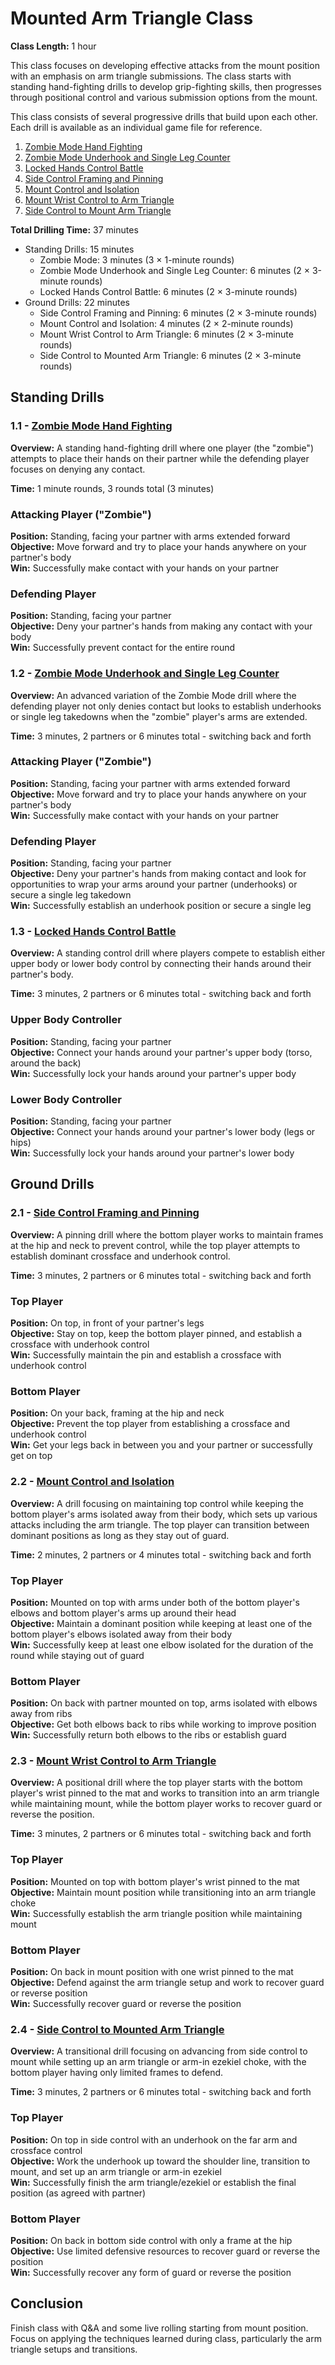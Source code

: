 # Mounted Arm Triangle Class
**Class Length:** 1 hour

This class focuses on developing effective attacks from the mount position with an emphasis on arm triangle submissions. The class starts with standing hand-fighting drills to develop grip-fighting skills, then progresses through positional control and various submission options from the mount.

This class consists of several progressive drills that build upon each other. Each drill is available as an individual game file for reference.

1. [Zombie Mode Hand Fighting](https://mennlo.github.io/grappling-games/md-viewer.html?file=games/standing/zombie-mode.md)
2. [Zombie Mode Underhook and Single Leg Counter](https://mennlo.github.io/grappling-games/md-viewer.html?file=games/standing/zombie-mode-underhook-single-leg-counter.md)
3. [Locked Hands Control Battle](https://mennlo.github.io/grappling-games/md-viewer.html?file=games/standing/locked-hands-control-battle.md)
4. [Side Control Framing and Pinning](https://mennlo.github.io/grappling-games/md-viewer.html?file=games/pinning/side-control-framing-and-pinning.md)
5. [Mount Control and Isolation](https://mennlo.github.io/grappling-games/md-viewer.html?file=games/pinning/mount/mount-control-isolation.md)
6. [Mount Wrist Control to Arm Triangle](https://mennlo.github.io/grappling-games/md-viewer.html?file=games/pinning/mount/mount-wrist-control-arm-triangle.md)
7. [Side Control to Mount Arm Triangle](https://mennlo.github.io/grappling-games/md-viewer.html?file=games/pinning/side-control-arm-triangle-setup.md)

**Total Drilling Time:** 37 minutes
- Standing Drills: 15 minutes
  - Zombie Mode: 3 minutes (3 × 1-minute rounds)
  - Zombie Mode Underhook and Single Leg Counter: 6 minutes (2 × 3-minute rounds)
  - Locked Hands Control Battle: 6 minutes (2 × 3-minute rounds)
- Ground Drills: 22 minutes
  - Side Control Framing and Pinning: 6 minutes (2 × 3-minute rounds)
  - Mount Control and Isolation: 4 minutes (2 × 2-minute rounds)
  - Mount Wrist Control to Arm Triangle: 6 minutes (2 × 3-minute rounds)
  - Side Control to Mounted Arm Triangle: 6 minutes (2 × 3-minute rounds)

## Standing Drills

### 1.1 - [Zombie Mode Hand Fighting](https://mennlo.github.io/grappling-games/md-viewer.html?file=games/standing/zombie-mode.md)

**Overview:** A standing hand-fighting drill where one player (the "zombie") attempts to place their hands on their partner while the defending player focuses on denying any contact.

**Time:** 1 minute rounds, 3 rounds total (3 minutes)

### Attacking Player ("Zombie")
**Position:** Standing, facing your partner with arms extended forward  
**Objective:** Move forward and try to place your hands anywhere on your partner's body  
**Win:** Successfully make contact with your hands on your partner  

### Defending Player
**Position:** Standing, facing your partner  
**Objective:** Deny your partner's hands from making any contact with your body  
**Win:** Successfully prevent contact for the entire round  

### 1.2 - [Zombie Mode Underhook and Single Leg Counter](https://mennlo.github.io/grappling-games/md-viewer.html?file=games/standing/zombie-mode-underhook-single-leg-counter.md)

**Overview:** An advanced variation of the Zombie Mode drill where the defending player not only denies contact but looks to establish underhooks or single leg takedowns when the "zombie" player's arms are extended.

**Time:** 3 minutes, 2 partners or 6 minutes total - switching back and forth

### Attacking Player ("Zombie")
**Position:** Standing, facing your partner with arms extended forward  
**Objective:** Move forward and try to place your hands anywhere on your partner's body  
**Win:** Successfully make contact with your hands on your partner  

### Defending Player
**Position:** Standing, facing your partner  
**Objective:** Deny your partner's hands from making contact and look for opportunities to wrap your arms around your partner (underhooks) or secure a single leg takedown  
**Win:** Successfully establish an underhook position or secure a single leg  

### 1.3 - [Locked Hands Control Battle](https://mennlo.github.io/grappling-games/md-viewer.html?file=games/standing/locked-hands-control-battle.md)

**Overview:** A standing control drill where players compete to establish either upper body or lower body control by connecting their hands around their partner's body.

**Time:** 3 minutes, 2 partners or 6 minutes total - switching back and forth

### Upper Body Controller
**Position:** Standing, facing your partner  
**Objective:** Connect your hands around your partner's upper body (torso, around the back)  
**Win:** Successfully lock your hands around your partner's upper body  

### Lower Body Controller
**Position:** Standing, facing your partner  
**Objective:** Connect your hands around your partner's lower body (legs or hips)  
**Win:** Successfully lock your hands around your partner's lower body  

## Ground Drills

### 2.1 - [Side Control Framing and Pinning](https://mennlo.github.io/grappling-games/md-viewer.html?file=games/pinning/side-control-framing-and-pinning.md)

**Overview:** A pinning drill where the bottom player works to maintain frames at the hip and neck to prevent control, while the top player attempts to establish dominant crossface and underhook control.

**Time:** 3 minutes, 2 partners or 6 minutes total - switching back and forth

### Top Player
**Position:** On top, in front of your partner's legs  
**Objective:** Stay on top, keep the bottom player pinned, and establish a crossface with underhook control  
**Win:** Successfully maintain the pin and establish a crossface with underhook control  

### Bottom Player
**Position:** On your back, framing at the hip and neck  
**Objective:** Prevent the top player from establishing a crossface and underhook control  
**Win:** Get your legs back in between you and your partner or successfully get on top  

### 2.2 - [Mount Control and Isolation](https://mennlo.github.io/grappling-games/md-viewer.html?file=games/pinning/mount/mount-control-isolation.md)

**Overview:** A drill focusing on maintaining top control while keeping the bottom player's arms isolated away from their body, which sets up various attacks including the arm triangle. The top player can transition between dominant positions as long as they stay out of guard.

**Time:** 2 minutes, 2 partners or 4 minutes total - switching back and forth

### Top Player
**Position:** Mounted on top with arms under both of the bottom player's elbows and bottom player's arms up around their head  
**Objective:** Maintain a dominant position while keeping at least one of the bottom player's elbows isolated away from their body  
**Win:** Successfully keep at least one elbow isolated for the duration of the round while staying out of guard  

### Bottom Player
**Position:** On back with partner mounted on top, arms isolated with elbows away from ribs  
**Objective:** Get both elbows back to ribs while working to improve position  
**Win:** Successfully return both elbows to the ribs or establish guard  

### 2.3 - [Mount Wrist Control to Arm Triangle](https://mennlo.github.io/grappling-games/md-viewer.html?file=games/pinning/mount/mount-wrist-control-arm-triangle.md)

**Overview:** A positional drill where the top player starts with the bottom player's wrist pinned to the mat and works to transition into an arm triangle while maintaining mount, while the bottom player works to recover guard or reverse the position.

**Time:** 3 minutes, 2 partners or 6 minutes total - switching back and forth

### Top Player
**Position:** Mounted on top with bottom player's wrist pinned to the mat  
**Objective:** Maintain mount position while transitioning into an arm triangle choke  
**Win:** Successfully establish the arm triangle position while maintaining mount  

### Bottom Player
**Position:** On back in mount position with one wrist pinned to the mat  
**Objective:** Defend against the arm triangle setup and work to recover guard or reverse position  
**Win:** Successfully recover guard or reverse the position  

### 2.4 - [Side Control to Mounted Arm Triangle](https://mennlo.github.io/grappling-games/md-viewer.html?file=games/pinning/side-control-arm-triangle-setup.md)

**Overview:** A transitional drill focusing on advancing from side control to mount while setting up an arm triangle or arm-in ezekiel choke, with the bottom player having only limited frames to defend.

**Time:** 3 minutes, 2 partners or 6 minutes total - switching back and forth

### Top Player
**Position:** On top in side control with an underhook on the far arm and crossface control  
**Objective:** Work the underhook up toward the shoulder line, transition to mount, and set up an arm triangle or arm-in ezekiel  
**Win:** Successfully finish the arm triangle/ezekiel or establish the final position (as agreed with partner)  

### Bottom Player
**Position:** On back in bottom side control with only a frame at the hip  
**Objective:** Use limited defensive resources to recover guard or reverse the position  
**Win:** Successfully recover any form of guard or reverse the position  


## Conclusion
Finish class with Q&A and some live rolling starting from mount position. Focus on applying the techniques learned during class, particularly the arm triangle setups and transitions.
